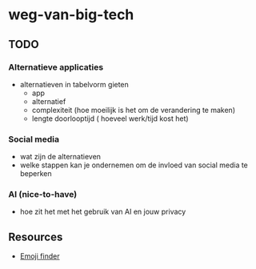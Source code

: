 # weg-van-big-tech

## TODO

### Alternatieve applicaties
- alternatieven in tabelvorm gieten
    - app
    - alternatief
    - complexiteit (hoe moeilijk is het om de verandering te maken)
    - lengte doorlooptijd ( hoeveel werk/tijd kost het)

### Social media
- wat zijn de alternatieven
- welke stappen kan je ondernemen om de invloed van social media te beperken

### AI (nice-to-have)
- hoe zit het met het gebruik van AI en jouw privacy

## Resources
- [Emoji finder]( https://emojidb.org/source-emojis?utm_source=user_search )

